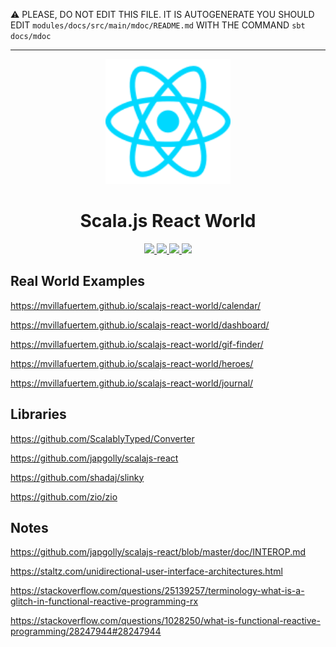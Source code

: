 :warning: PLEASE, DO NOT EDIT THIS FILE.
IT IS AUTOGENERATE YOU SHOULD EDIT `modules/docs/src/main/mdoc/README.md`
WITH THE COMMAND `sbt docs/mdoc`

---


<p align="center"><img width="200" src="https://raw.githubusercontent.com/mvillafuertem/scalajs-react-world/master/reactjs-icon.svg"/></p>
<h1 align="center">Scala.js React World</h1>
<p align="center">
  <a href="https://github.com/mvillafuertem/scalajs-react-world/actions?query=workflow%3A%22scalaci%22">
    <img src="https://github.com/mvillafuertem/scalajs-react-world/workflows/scalaci/badge.svg"/>
  </a>
  <a href="https://www.scala-js.org">
    <img src="https://img.shields.io/badge/scala.js-1.3.0-red.svg?logo=scala&logoColor=red"/>
  </a>
  <a href="https://www.oracle.com/technetwork/java/javase/11all-relnotes-5013287.html">
    <img src="https://img.shields.io/badge/jdk-11.0.8-orange.svg?logo=java&logoColor=white"/>
  </a>
  <a href="https://github.com/sbt/sbt/releases">
    <img src="https://img.shields.io/badge/sbt-1.4.1-blue.svg?logo=sbt"/>
  </a>
</p>

## Real World Examples

https://mvillafuertem.github.io/scalajs-react-world/calendar/

https://mvillafuertem.github.io/scalajs-react-world/dashboard/

https://mvillafuertem.github.io/scalajs-react-world/gif-finder/

https://mvillafuertem.github.io/scalajs-react-world/heroes/

https://mvillafuertem.github.io/scalajs-react-world/journal/

## Libraries

https://github.com/ScalablyTyped/Converter

https://github.com/japgolly/scalajs-react

https://github.com/shadaj/slinky

https://github.com/zio/zio

## Notes

https://github.com/japgolly/scalajs-react/blob/master/doc/INTEROP.md

https://staltz.com/unidirectional-user-interface-architectures.html

https://stackoverflow.com/questions/25139257/terminology-what-is-a-glitch-in-functional-reactive-programming-rx

https://stackoverflow.com/questions/1028250/what-is-functional-reactive-programming/28247944#28247944